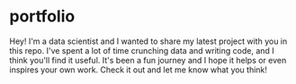 # portfolio
Hey! I'm a data scientist and I wanted to share my latest project with you in this repo. I've spent a lot of time crunching data and writing code, and I think you'll find it useful. It's been a fun journey and I hope it helps or even inspires your own work. Check it out and let me know what you think!
